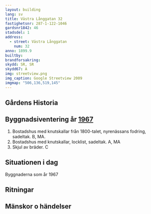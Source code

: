 ```yaml
---
layout: building
lang: sv
title: Västra Långgatan 32
fastighetsnr: 287-1-122-1046
gardsnr1842: 46
stadsdel: 1
address:
  - street: Västra Långgatan
    num: 32
anno: 1899.9
builtby:
brandforsakring:
skydd: SR, SR
skydd67: A
img: streetview.png
img_caption: Google Streetview 2009
imgmap: "506,136,519,145"
---
```


## Gårdens Historia


## Byggnadsiventering år <a href="/sources/keinanen_karki.pdf">1967</a>
1. Bostadshus med knutskallar från 1800-talet, nyrenässans fodring, sadeltak. B, MA.
2. Bostadshus med knutskallar, locklist, sadeltak. A, MA
3. Skjul av bräder. C

## Situationen i dag
Byggnaderna som år 1967


## Ritningar

## Mänskor o händelser